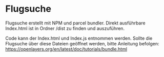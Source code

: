 # Flugsuche

Flugsuche erstellt mit NPM und parcel bundler.
Direkt ausführbare Index.html ist in Ordner /dist zu finden und auszuführen.

Code kann der Index.html und Index.js entnommen werden.
Sollte die Flugsuche über diese Dateien geöffnet werden, bitte Anleitung befolgen:
https://openlayers.org/en/latest/doc/tutorials/bundle.html
